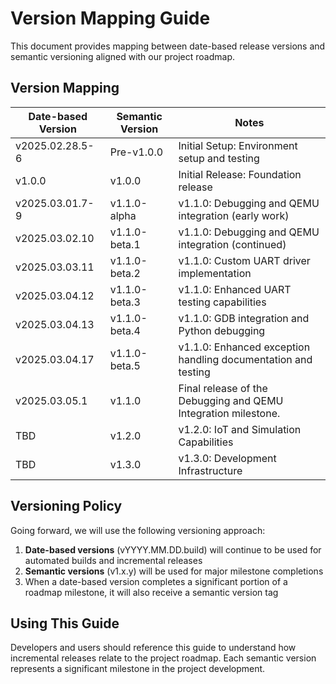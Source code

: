 # Version Mapping Guide

This document provides mapping between date-based release versions and semantic versioning aligned with our project roadmap.

## Version Mapping

| Date-based Version | Semantic Version | Notes |
|-------------------|------------------|-------|
| v2025.02.28.5-6   | Pre-v1.0.0       | Initial Setup: Environment setup and testing |
| v1.0.0            | v1.0.0           | Initial Release: Foundation release |
| v2025.03.01.7-9   | v1.1.0-alpha     | v1.1.0: Debugging and QEMU integration (early work) |
| v2025.03.02.10    | v1.1.0-beta.1    | v1.1.0: Debugging and QEMU integration (continued) |
| v2025.03.03.11    | v1.1.0-beta.2    | v1.1.0: Custom UART driver implementation |
| v2025.03.04.12    | v1.1.0-beta.3    | v1.1.0: Enhanced UART testing capabilities |
| v2025.03.04.13    | v1.1.0-beta.4    | v1.1.0: GDB integration and Python debugging |
| v2025.03.04.17    | v1.1.0-beta.5    | v1.1.0: Enhanced exception handling documentation and testing |
| v2025.03.05.1     | v1.1.0           | Final release of the Debugging and QEMU Integration milestone. |
| TBD               | v1.2.0           | v1.2.0: IoT and Simulation Capabilities |
| TBD               | v1.3.0           | v1.3.0: Development Infrastructure |

## Versioning Policy

Going forward, we will use the following versioning approach:

1. **Date-based versions** (vYYYY.MM.DD.build) will continue to be used for automated builds and incremental releases
2. **Semantic versions** (v1.x.y) will be used for major milestone completions
3. When a date-based version completes a significant portion of a roadmap milestone, it will also receive a semantic version tag

## Using This Guide

Developers and users should reference this guide to understand how incremental releases relate to the project roadmap. Each semantic version represents a significant milestone in the project development.